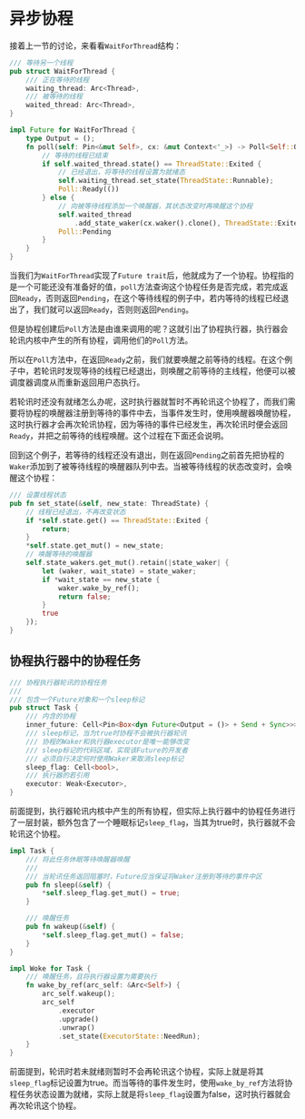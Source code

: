 # 异步协程


接着上一节的讨论，来看看`WaitForThread`结构：
```Rust
/// 等待另一个线程
pub struct WaitForThread {
    /// 正在等待的线程
    waiting_thread: Arc<Thread>,
    /// 被等待的线程
    waited_thread: Arc<Thread>,
}

impl Future for WaitForThread {
    type Output = ();
    fn poll(self: Pin<&mut Self>, cx: &mut Context<'_>) -> Poll<Self::Output> {
        // 等待的线程已结束
        if self.waited_thread.state() == ThreadState::Exited {
            // 已经退出，将等待的线程设置为就绪态
            self.waiting_thread.set_state(ThreadState::Runnable);
            Poll::Ready(())
        } else {
            // 向被等待线程添加一个唤醒器，其状态改变时再唤醒这个协程
            self.waited_thread
                .add_state_waker(cx.waker().clone(), ThreadState::Exited);
            Poll::Pending
        }
    }
}
```
当我们为`WaitForThread`实现了`Future trait`后，他就成为了一个协程。协程指的是一个可能还没有准备好的值，`poll`方法查询这个协程任务是否完成，若完成返回`Ready`，否则返回`Pending`，在这个等待线程的例子中，若内等待的线程已经退出了，我们就可以返回`Ready`，否则则返回`Pending`。

但是协程创建后`Poll`方法是由谁来调用的呢？这就引出了协程执行器，执行器会轮讯内核中产生的所有协程，调用他们的`Poll`方法。

所以在`Poll`方法中，在返回`Ready`之前，我们就要唤醒之前等待的线程。在这个例子中，若轮讯时发现等待的线程已经退出，则唤醒之前等待的主线程，他便可以被调度器调度从而重新返回用户态执行。

若轮讯时还没有就绪怎么办呢，这时执行器就暂时不再轮讯这个协程了，而我们需要将协程的唤醒器注册到等待的事件中去，当事件发生时，使用唤醒器唤醒协程，这时执行器才会再次轮讯协程，因为等待的事件已经发生，再次轮讯时便会返回`Ready`，并把之前等待的线程唤醒。这个过程在下面还会说明。

回到这个例子，若等待的线程还没有退出，则在返回`Pending`之前首先把协程的`Waker`添加到了被等待线程的唤醒器队列中去。当被等待线程的状态改变时，会唤醒这个协程：

```Rust
/// 设置线程状态
pub fn set_state(&self, new_state: ThreadState) {
    // 线程已经退出，不再改变状态
    if *self.state.get() == ThreadState::Exited {
        return;
    }
    *self.state.get_mut() = new_state;
    // 唤醒等待的唤醒器
    self.state_wakers.get_mut().retain(|state_waker| {
        let (waker, wait_state) = state_waker;
        if *wait_state == new_state {
            waker.wake_by_ref();
            return false;
        }
        true
    });
}
```

## 协程执行器中的协程任务

```Rust
/// 协程执行器轮讯的协程任务
///
/// 包含一个Future对象和一个sleep标记
pub struct Task {
    /// 内含的协程
    inner_future: Cell<Pin<Box<dyn Future<Output = ()> + Send + Sync>>>,
    /// sleep标记，当为true时协程不会被执行器轮讯
    /// 协程的Waker和执行器executor是唯一能够改变
    /// sleep标记的代码区域，实现该Future的开发者
    /// 必须自行决定何时使用Waker来取消sleep标记
    sleep_flag: Cell<bool>,
    /// 执行器的若引用
    executor: Weak<Executor>,
}
```
前面提到，执行器轮讯内核中产生的所有协程，但实际上执行器中的协程任务进行了一层封装，额外包含了一个睡眠标记`sleep_flag`，当其为true时，执行器就不会轮讯这个协程。

```Rust
impl Task {
    /// 将此任务休眠等待唤醒器唤醒
    ///
    /// 当轮讯任务返回阻塞时，Future应当保证将Waker注册到等待的事件中区
    pub fn sleep(&self) {
        *self.sleep_flag.get_mut() = true;
    }

    /// 唤醒任务
    pub fn wakeup(&self) {
        *self.sleep_flag.get_mut() = false;
    }
}

impl Woke for Task {
    /// 唤醒任务，且将执行器设置为需要执行
    fn wake_by_ref(arc_self: &Arc<Self>) {
        arc_self.wakeup();
        arc_self
            .executor
            .upgrade()
            .unwrap()
            .set_state(ExecutorState::NeedRun);
    }
}
```
前面提到，轮讯时若未就绪则暂时不会再轮讯这个协程，实际上就是将其`sleep_flag`标记设置为true。而当等待的事件发生时，使用`wake_by_ref`方法将协程任务状态设置为就绪，实际上就是将`sleep_flag`设置为false，这时执行器就会再次轮讯这个协程。


